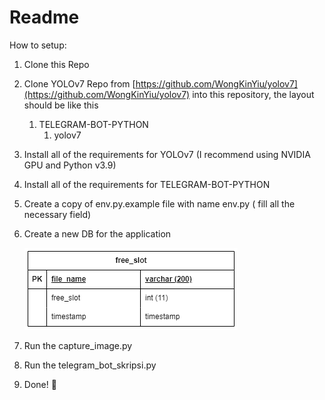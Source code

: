 # Readme

How to setup:

1. Clone this Repo 
2. Clone YOLOv7 Repo from [https://github.com/WongKinYiu/yolov7](https://github.com/WongKinYiu/yolov7) into this repository, the layout should be like this
    1. TELEGRAM-BOT-PYTHON
        1. yolov7
3. Install all of the requirements for YOLOv7 (I recommend using NVIDIA GPU and Python v3.9)
4. Install all of the requirements for TELEGRAM-BOT-PYTHON
5. Create a copy of env.py.example file with name env.py ( fill all the necessary field)
6. Create a new DB for the application
    
    ![flowchart bot telegram-db_structure.drawio.png](flowchart_bot_telegram-db_structure.drawio.png)
    
7. Run the capture_image.py
8. Run the telegram_bot_skripsi.py
9. Done! 🚀